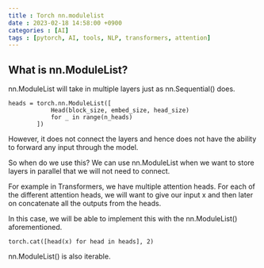 ```yaml
---
title : Torch nn.modulelist
date : 2023-02-18 14:58:00 +0900
categories : [AI]
tags : [pytorch, AI, tools, NLP, transformers, attention]
---
```


## What is nn.ModuleList?

nn.ModuleList will take in multiple layers just as nn.Sequential() does.

```
heads = torch.nn.ModuleList([
            Head(block_size, embed_size, head_size)
            for _ in range(n_heads)
        ])
```

However, it does not connect the layers and hence does not have the ability to forward any input through the model.

So when do we use this? We can use nn.ModuleList when we want to store layers in parallel that we will not need to connect.

For example in Transformers, we have multiple attention heads. For each of the different attention heads, we will want to give our input x and then later on concatenate all the outputs from the heads.

In this case, we will be able to implement this with the nn.ModuleList() aforementioned.

```torch.cat([head(x) for head in heads], 2)```

nn.ModuleList() is also iterable.
